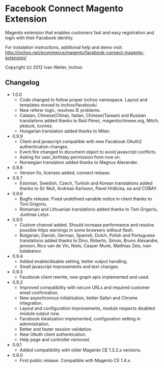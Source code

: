 Facebook Connect Magento Extension
==================================

Magento extension that enables customers fast and easy registration and login with their Facebook identity.

For instalation instructions, additional help and demo visit:  
<http://inchoo.net/ecommerce/magento/facebook-connect-magento-extension/>

Copyright (c) 2012 Ivan Weiler, Inchoo

Changelog
---------
* 1.0.0
  * Code changed to follow proper inchoo namespace. Layout and templates moved to inchoo/facebook/.
  * New referer logic, resolves IE problems.
  * Catalan, Chinese(China), Italian, Chinese(Taiwan) and Russian translations added thanks to Raül Pérez, magentochinese.org, Mitch, pkduck, tuvinez.
  * Hungarian translation added thanks to Milan.
* 0.9.9
  * Client and javascript compatible with new Facebook OAuth2 authentication changes.
  * Event.fire changed to document object to avoid javascript conflicts.
  * Asking for user_birthday permission from now on.
  * Norwegian translation added thanks to Magnus Alexander.
* 0.9.8
  * Version fix, licenses added, connect release.
* 0.9.7
  * Estonian, Swedish, Czech, Turkish and Korean translations added thanks to Sir Mull, Andreas Karlsson, Pavel Hrdlicka, ea and COBAY.
* 0.9.6
  * Bugfix release. Fixed undefined variable notice in client thanks to Toni Grigoriu.
  * Romanian and Lithuanian translations added thanks to Toni Grigoriu, Justinas Lelys.
* 0.9.5
  * Custom channel added. Should increase performance and resolve possible https warnings in some browsers without flash.
  * Bulgarian, Danish, German, Spanish, Dutch, Polish and Portuguese translations added thanks to Dino, Roberto, Simon, Bruno Alexandre, jemoon, Rico van de Vin, Niels, Casper Munk, Matthias Zeis, ivan balabanov.
* 0.9.4
  * Added enable/disable setting, better output handling.
  * Small javascript improvements and text changes.
* 0.9.3
  * Facebook client rewrite, new graph apis implemented and used.
* 0.9.2
  * Improved compatibility with secure URLs and required customer email confirmation.
  * New asynchronous initialization, better Safari and Chrome integration.
  * Layout and configuration improvements, module respects disabled module output now.
  * Facebook lokalization implemented, configuration setting in administration.
  * Better and faster session validation.
  * New OAuth client authentication.
  * Help page and controller removed.
* 0.9.1
  * Added compatibility with older Magento CE 1.3.2.x versions.
* 0.9.0
  * First public release. Compatible with Magento CE 1.4.x.
